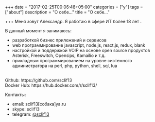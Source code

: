 +++
date = "2017-02-25T00:06:48+05:00"
categories = ["y"]
tags = ["about"]
description = "О себе..."
title = "О себе..."

+++
Меня зовут Александр. Я работаю в сфере ИТ более 18 лет .

В данный момент я занимаюсь:

  * разработкой бизнес приложений и сервисов
  * web программирование javascript, node.js, react.js, redux, blank
  * настройкой и поддержкой VOIP на основе open source продуктов Asterisk, Freeswitch, Opensips, Kamailio и т.д.
  * прикладным программированием на уровне системного администратора на perl, php, python, shell, sql, lua

</br>
Github: https://github.com/sclif13 </br>
Docker Hub: https://hub.docker.com/r/sclif13/

Контакты:

  * email: sclif13[собака]ya.ru
  * skype: sclif13
  * telegram: [@sclif13][1]

 [1]: https://t.me/sclif13

